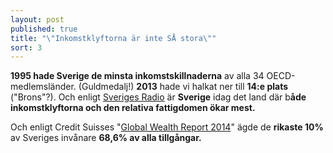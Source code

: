 ```yaml
---
layout: post
published: true
title: "\"Inkomstklyftorna är inte SÅ stora\""
sort: 3
---
```






**1995 hade Sverige de minsta inkomstskillnaderna** av alla 34 OECD-medlemsländer. (Guldmedalj!) **2013** hade vi halkat ner till **14:e plats** ("Brons"?). Och enligt [Sveriges Radio](http://sverigesradio.se/sida/artikel.aspx?programid=83&artikel=5535253) är **Sverige** idag det land där b**åde inkomstklyftorna och den relativa fattigdomen ökar mest.**

Och enligt Credit Suisses "[Global Wealth Report 2014](https://publications.credit-suisse.com/tasks/render/file/?fileID=60931FDE-A2D2-F568-B041B58C5EA591A4)" ägde de **rikaste 10%** av Sveriges invånare **68,6% av alla tillgångar.**
